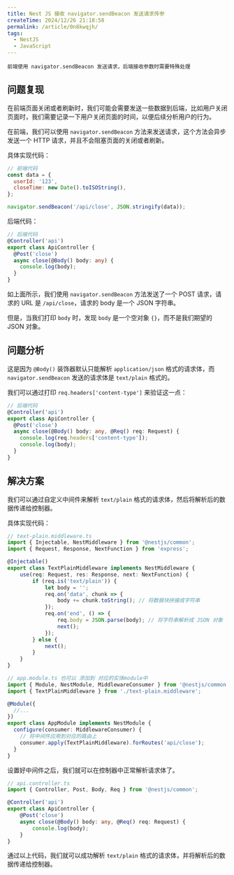 ```yaml
---
title: Nest JS 接收 navigator.sendBeacon 发送请求传参
createTime: 2024/12/26 21:18:58
permalink: /article/0n8kwqjh/
tags:
  - NestJS
  - JavaScript
---
```

`前端使用 navigator.sendBeacon 发送请求，后端接收参数时需要特殊处理`
<!-- more -->

## 问题复现

在前端页面关闭或者刷新时，我们可能会需要发送一些数据到后端，比如用户关闭页面时，我们需要记录一下用户关闭页面的时间，以便后续分析用户的行为。

在前端，我们可以使用 `navigator.sendBeacon` 方法来发送请求，这个方法会异步发送一个 HTTP 请求，并且不会阻塞页面的关闭或者刷新。


具体实现代码：

```javascript
// 前端代码
const data = {
  userId: '123',
  closeTime: new Date().toISOString(),
};

navigator.sendBeacon('/api/close', JSON.stringify(data));
```

后端代码：

```typescript
// 后端代码
@Controller('api')
export class ApiController {
  @Post('close')
  async close(@Body() body: any) {
    console.log(body);
  } 
}
```

如上面所示，我们使用 `navigator.sendBeacon` 方法发送了一个 POST 请求，请求的 URL 是 `/api/close`，请求的 body 是一个 JSON 字符串。

但是，当我们打印 `body` 时，发现 `body` 是一个空对象 `{}`，而不是我们期望的 JSON 对象。


## 问题分析

这是因为 `@Body()` 装饰器默认只能解析 `application/json` 格式的请求体，而 `navigator.sendBeacon` 发送的请求体是 `text/plain` 格式的。

我们可以通过打印 `req.headers['content-type']` 来验证这一点：

```typescript
// 后端代码
@Controller('api')
export class ApiController {
  @Post('close')
  async close(@Body() body: any, @Req() req: Request) {
    console.log(req.headers['content-type']);
    console.log(body);
  } 
}
```

## 解决方案

我们可以通过自定义中间件来解析 `text/plain` 格式的请求体，然后将解析后的数据传递给控制器。

具体实现代码：

```typescript
// text-plain.middleware.ts
import { Injectable, NestMiddleware } from '@nestjs/common';
import { Request, Response, NextFunction } from 'express';

@Injectable()
export class TextPlainMiddleware implements NestMiddleware {
    use(req: Request, res: Response, next: NextFunction) {
        if (req.is('text/plain')) {
            let body = '';
            req.on('data', chunk => {
                body += chunk.toString(); // 将数据块拼接成字符串
            });
            req.on('end', () => {
                req.body = JSON.parse(body); // 将字符串解析成 JSON 对象
                next();
            });
        } else {
            next();
        }
    }
}
```

```typescript
// app.module.ts 也可以 添加到 对应的实体module中
import { Module, NestModule, MiddlewareConsumer } from '@nestjs/common';
import { TextPlainMiddleware } from './text-plain.middleware';

@Module({
  //...
})
export class AppModule implements NestModule {
  configure(consumer: MiddlewareConsumer) {
    // 将中间件应用到对应的路由上
    consumer.apply(TextPlainMiddleware).forRoutes('api/close');
  }
}
```

设置好中间件之后，我们就可以在控制器中正常解析请求体了。

```typescript
// api.controller.ts
import { Controller, Post, Body, Req } from '@nestjs/common';

@Controller('api')
export class ApiController {
    @Post('close')
    async close(@Body() body: any, @Req() req: Request) {
        console.log(body);
    } 
}
```
通过以上代码，我们就可以成功解析 `text/plain` 格式的请求体，并将解析后的数据传递给控制器。

